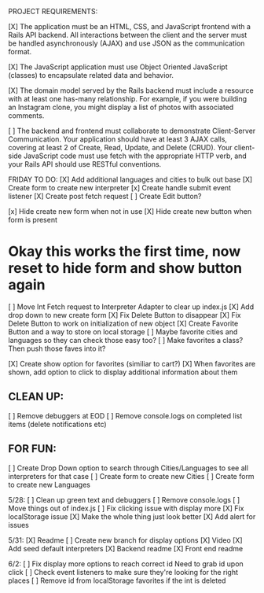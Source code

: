 PROJECT REQUIREMENTS:

[X] The application must be an HTML, CSS, and JavaScript frontend with a Rails API backend. All interactions between the client and the server must be handled asynchronously (AJAX) and use JSON as the communication format.

[X] The JavaScript application must use Object Oriented JavaScript (classes) to encapsulate related data and behavior.

[X] The domain model served by the Rails backend must include a resource with at least one has-many relationship. For example, if you were building an Instagram clone, you might display a list of photos with associated comments.

[ ] The backend and frontend must collaborate to demonstrate Client-Server Communication. Your application should have at least 3 AJAX calls, covering at least 2 of Create, Read, Update, and Delete (CRUD). Your client-side JavaScript code must use fetch with the appropriate HTTP verb, and your Rails API should use RESTful conventions.

FRIDAY TO DO:
[X] Add additional languages and cities to bulk out base
[X] Create form to create new interpreter
[x] Create handle submit event listener
[X] Create post fetch request
[ ] Create Edit button?


[x] Hide create new form when not in use
[X] Hide create new button when form is present
 # Okay this works the first time, now reset to hide form and show button again
[ ] Move Int Fetch request to Interpreter Adapter to clear up index.js
[X] Add drop down to new create form
[X] Fix Delete Button to disappear
[X] Fix Delete Button to work on initialization of new object
[X] Create Favorite Button and a way to store on local storage
    [ ] Maybe favorite cities and languages so they can check those easy too?
    [ ] Make favorites a class? Then push those faves into it?

[X] Create show option for favorites (similiar to cart?)
    [X] When favorites are shown, add option to click to display additional information about them

## CLEAN UP:
[ ] Remove debuggers at EOD
[ ] Remove console.logs on completed list items (delete notifications etc)

## FOR FUN:
[ ] Create Drop Down option to search through Cities/Languages to see all interpreters for that case
[ ] Create form to create new Cities
[ ] Create form to create new Languages

5/28:
[ ] Clean up green text and debuggers
[ ] Remove console.logs
[ ] Move things out of index.js
[ ] Fix clicking issue with display more
[X] Fix localStorage issue
[X] Make the whole thing just look better
[X] Add alert for issues

5/31:
[X] Readme
[ ] Create new branch for display options
[X] Video 
[X] Add seed default interpreters
[X] Backend readme
[X] Front end readme

6/2:
[ ] Fix display more options to reach correct id
    Need to grab id upon click
[ ] Check event listeners to make sure they're looking for the right places
[ ] Remove id from localStorage favorites if the int is deleted 


